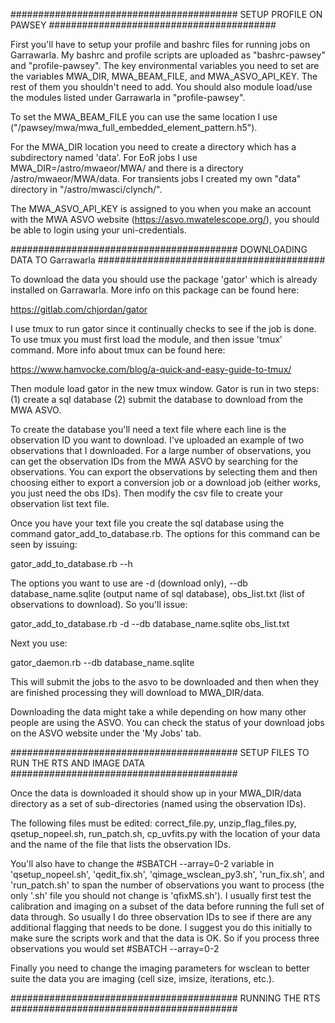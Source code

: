 #########################################      SETUP PROFILE ON PAWSEY      #########################################

First you'll have to setup your profile and bashrc files for running jobs on Garrawarla. My bashrc and profile scripts are uploaded as "bashrc-pawsey" and "profile-pawsey". The key environmental variables you need to set are the variables MWA_DIR, MWA_BEAM_FILE, and MWA_ASVO_API_KEY. The rest of them you shouldn't need to add. You should also module load/use the modules listed under Garrawarla in "profile-pawsey". 

To set the MWA_BEAM_FILE you can use the same location I use ("/pawsey/mwa/mwa_full_embedded_element_pattern.h5").

For the MWA_DIR location you need to create a directory which has a subdirectory named 'data'.  For EoR jobs I use MWA_DIR=/astro/mwaeor/MWA/ and there is a directory /astro/mwaeor/MWA/data. For transients jobs I created my own "data" directory in "/astro/mwasci/clynch/". 

The MWA_ASVO_API_KEY is assigned to you when you make an account with the MWA ASVO website (https://asvo.mwatelescope.org/), you should be able to login using your uni-credentials. 

#########################################      DOWNLOADING DATA TO Garrawarla      #########################################

To download the data you should use the package 'gator' which is already installed on Garrawarla. More info on this package can be found here:

https://gitlab.com/chjordan/gator

I use tmux to run gator since it continually checks to see if the job is done. To use tmux you must first load the module, and then issue 'tmux' command. More info about tmux can be found here:

https://www.hamvocke.com/blog/a-quick-and-easy-guide-to-tmux/

Then module load gator in the new tmux window.  Gator is run in two steps: (1) create a sql database (2) submit the database to download from the MWA ASVO.

To create the database you'll need a text file where each line is the observation ID you want to download. I've uploaded an example of two observations that I downloaded. For a large number of observations, you can get the observation IDs from the MWA ASVO by searching for the observations. You can export the observations by selecting them and then choosing either to export a conversion job or a download job (either works, you just need the obs IDs). Then modify the csv file to create your observation list text file.

Once you have your text file you create the sql database using the command gator_add_to_database.rb. The options for this command can be seen by issuing:

gator_add_to_database.rb --h

The options you want to use are -d (download only), --db database_name.sqlite (output name of sql database), obs_list.txt (list of observations to download). So you'll issue:

gator_add_to_database.rb -d --db database_name.sqlite obs_list.txt

Next you use:

gator_daemon.rb --db database_name.sqlite

This will submit the jobs to the asvo to be downloaded and then when they are finished processing they will download to MWA_DIR/data.

Downloading the data might take a while depending on how many other people are using the ASVO. You can check the status of your download jobs on the ASVO website under the 'My Jobs' tab.

#########################################      SETUP FILES TO RUN THE RTS AND IMAGE DATA      #########################################

Once the data is downloaded it should show up in your MWA_DIR/data directory as a set of sub-directories (named using the observation IDs).

The following files must be edited: correct_file.py, unzip_flag_files.py, qsetup_nopeel.sh, run_patch.sh, cp_uvfits.py with the location of your data and the name of the file that lists the observation IDs.

You'll also have to change the #SBATCH --array=0-2 variable in 'qsetup_nopeel.sh',   'qedit_fix.sh',  'qimage_wsclean_py3.sh',  'run_fix.sh', and 'run_patch.sh' to span the number of observations you want to process (the only '.sh' file you should not change is 'qfixMS.sh'). I usually first test the calibration and imaging on a subset of the data before running the full set of data through. So usually I do three observation IDs to see if there are any additional flagging that needs to be done. I suggest you do this initially to make sure the scripts work and that the data is OK. So if you process three observations you would set #SBATCH --array=0-2

Finally you need to change the imaging parameters for wsclean to better suite the data you are imaging (cell size, imsize, iterations, etc.). 

#########################################      RUNNING THE RTS      #########################################



